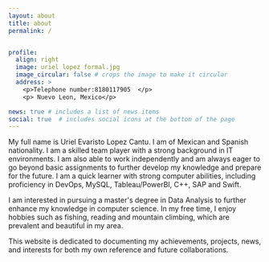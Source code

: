 ```yaml
---
layout: about
title: about
permalink: /


profile:
  align: right
  image: uriel lopez formal.jpg
  image_circular: false # crops the image to make it circular
  address: >
    <p>Telephone number:8180117905  </p>
    <p> Nuevo Leon, Mexico</p>

news: true # includes a list of news items
social: true  # includes social icons at the bottom of the page
---
```


My full name is Uriel Evaristo Lopez Cantu. I am of Mexican and Spanish nationality. I am a skilled team player with a strong background in IT environments. I am also able to work independently and am always eager to go beyond basic assignments to further develop my knowledge and prepare for the future. I am a quick learner with strong computer abilities, including proficiency in DevOps, MySQL, Tableau/PowerBI, C++, SAP and Swift.

I am interested in pursuing a master's degree in Data Analysis to further enhance my knowledge in computer science. In my free time, I enjoy hobbies such as fishing, reading and mountain climbing, which are prevalent and beautiful in my area.

This website is dedicated to documenting my achievements, projects, news, and interests for both my own reference and future collaborations.
